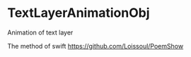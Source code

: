 # TextLayerAnimationObj
Animation of text layer

The method of swift  https://github.com/Loissoul/PoemShow 

